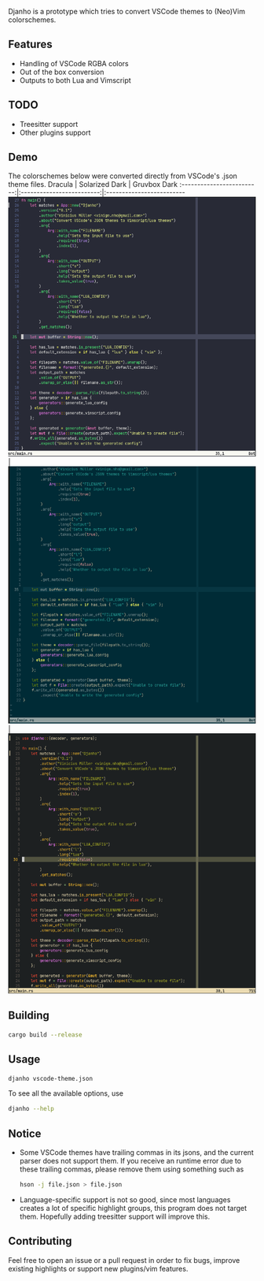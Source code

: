 Djanho is a prototype which tries to convert VSCode themes to (Neo)Vim
colorschemes.

## Features
- Handling of VSCode RGBA colors
- Out of the box conversion
- Outputs to both Lua and Vimscript

## TODO
- Treesitter support
- Other plugins support

## Demo
The colorschemes below were converted directly from VSCode's .json theme files.
Dracula                    |  Solarized Dark           | Gruvbox Dark
:-------------------------:|:-------------------------:|:-------------------------
![](./images/dracula-converted.png) | ![](./images/solarized-dark-converted.png) | ![](./images/gruvbox-dark-converted.png)

## Building
```bash
cargo build --release
```

## Usage
```bash
djanho vscode-theme.json
```
To see all the available options, use
```bash
djanho --help
```

## Notice
- Some VSCode themes have trailing commas in its jsons, and the current parser
    does not support them. If you receive an runtime error due to these trailing
    commas, please remove them using something such as
    ```bash
    hson -j file.json > file.json
    ```
- Language-specific support is not so good, since most languages creates a lot of
    specific highlight groups, this program does not target them. Hopefully
    adding treesitter support will improve this.

## Contributing
Feel free to open an issue or a pull request in order to fix bugs, improve
existing highlights or support new plugins/vim features.
